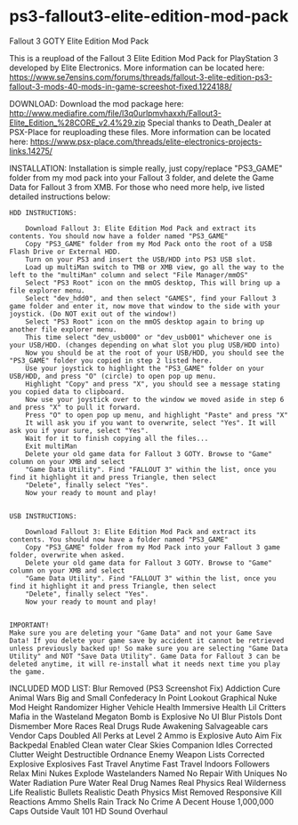 # ps3-fallout3-elite-edition-mod-pack
Fallout 3 GOTY Elite Edition Mod Pack

This is a reupload of the Fallout 3 Elite Edition Mod Pack for PlayStation 3 developed by Elite Electronics. More information can be located here: https://www.se7ensins.com/forums/threads/fallout-3-elite-edition-ps3-fallout-3-mods-40-mods-in-game-screeshot-fixed.1224188/

DOWNLOAD:
Download the mod package here: http://www.mediafire.com/file/l3q0urlpmvhaxxh/Fallout3-Elite_Edition_%28CORE_v2.4%29.zip
Special thanks to Death_Dealer at PSX-Place for reuploading these files. More information can be located here: https://www.psx-place.com/threads/elite-electronics-projects-links.14275/

INSTALLATION​:
Installation is simple really, just copy/replace "PS3_GAME" folder from my mod pack into your Fallout 3 folder, and delete the Game Data for Fallout 3 from XMB. For those who need more help, ive listed detailed instructions below:

    HDD INSTRUCTIONS:​

        Download Fallout 3: Elite Edition Mod Pack and extract its contents. You should now have a folder named "PS3_GAME"
        Copy "PS3_GAME" folder from my Mod Pack onto the root of a USB Flash Drive or External HDD.
        Turn on your PS3 and insert the USB/HDD into PS3 USB slot.
        Load up multiMan switch to TMB or XMB view, go all the way to the left to the "multiMan" column and select "File Manager/mmOS"
        Select "PS3 Root" icon on the mmOS desktop, This will bring up a file explorer menu.
        Select "dev_hdd0", and then select "GAMES", find your Fallout 3 game folder and enter it, now move that window to the side with your joystick. (Do NOT exit out of the window!)
        Select "PS3 Root" icon on the mmOS desktop again to bring up another file explorer menu.
        This time select "dev_usb000" or "dev_usb001" whichever one is your USB/HDD. (changes depending on what slot you plug USB/HDD into)
        Now you should be at the root of your USB/HDD, you should see the "PS3_GAME" folder you copied in step 2 listed here.
        Use your joystick to highlight the "PS3_GAME" folder on your USB/HDD, and press "O" (circle) to open pop up menu.
        Highlight "Copy" and press "X", you should see a message stating you copied data to clipboard.
        Now use your joystick over to the window we moved aside in step 6 and press "X" to pull it forward.
        Press "O" to open pop up menu, and highlight "Paste" and press "X"
        It will ask you if you want to overwrite, select "Yes". It will ask you if your sure, select "Yes".
        Wait for it to finish copying all the files...
        Exit multiMan
        Delete your old game data for Fallout 3 GOTY. Browse to "Game" column on your XMB and select
        "Game Data Utility". Find "FALLOUT 3" within the list, once you find it highlight it and press Triangle, then select
        "Delete", finally select "Yes".
        Now your ready to mount and play!


    USB INSTRUCTIONS:​

        Download Fallout 3: Elite Edition Mod Pack and extract its contents. You should now have a folder named "PS3_GAME"
        Copy "PS3_GAME" folder from my Mod Pack into your Fallout 3 game folder, overwrite when asked.
        Delete your old game data for Fallout 3 GOTY. Browse to "Game" column on your XMB and select
        "Game Data Utility". Find "FALLOUT 3" within the list, once you find it highlight it and press Triangle, then select
        "Delete", finally select "Yes".
        Now your ready to mount and play!


    IMPORTANT!​
    Make sure you are deleting your "Game Data" and not your Game Save Data! If you delete your game save by accident it cannot be retrieved unless previously backed up! So make sure you are selecting "Game Data Utility" and NOT "Save Data Utility". Game Data for Fallout 3 can be deleted anytime, it will re-install what it needs next time you play 
    the game. 

INCLUDED MOD LIST:
Blur Removed (PS3 Screenshot Fix)
Addiction Cure
Animal Wars
Big and Small
Confederacy In Point Lookout
Graphical Nuke Mod
Height Randomizer
Higher Vehicle Health
Immersive Health
Lil Critters
Mafia in the Wasteland
Megaton Bomb is Explosive
No UI Blur
Pistols Dont Dismember
More Races
Real Drugs
Rude Awakening
Salvageable cars
Vendor Caps Doubled
All Perks at Level 2
Ammo is Explosive
Auto Aim Fix
Backpedal Enabled
Clean water
Clear Skies
Companion Idles
Corrected Clutter Weight
Destructible Ordnance
Enemy Weapon Lists Corrected
Explosive Explosives
Fast Travel Anytime
Fast Travel Indoors
Followers Relax
Mini Nukes Explode
Wastelanders Named
No Repair With Uniques
No Water Radiation
Pure Water
Real Drug Names
Real Physics
Real Wilderness Life
Realistic Bullets
Realistic Death Physics
Mist Removed
Responsive Kill Reactions
Ammo Shells Rain
Track No Crime
A Decent House
1,000,000 Caps Outside Vault 101
HD Sound Overhaul
